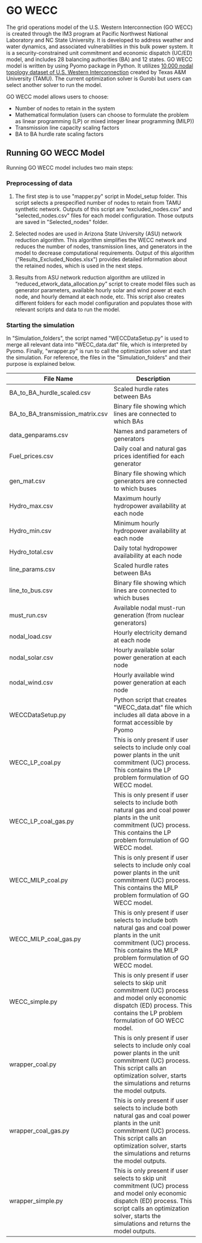 # GO WECC
The grid operations model of the U.S. Western Interconnection (GO WECC) is created through the IM3 program at Pacific Northwest National Laboratory and NC State University. It is developed to address weather and water dynamics, and associated vulnerabilities in this bulk power system. It is a security-constrained unit commitment and economic dispatch (UC/ED) model, and includes 28 balancing authorities (BA) and 12 states.
GO WECC model is written by using Pyomo package in Python. It utilizes [10,000 nodal topology dataset of U.S. Western Interconnection](https://electricgrids.engr.tamu.edu/electric-grid-test-cases/activsg10k/) created by Texas A&M University (TAMU). The current optimization solver is Gurobi but users can select another solver to run the model.

GO WECC model allows users to choose:
* Number of nodes to retain in the system
* Mathematical formulation (users can choose to formulate the problem as linear programming (LP) or mixed integer linear programming (MILP))
* Transmission line capacity scaling factors
* BA to BA hurdle rate scaling factors

## Running GO WECC Model
Running GO WECC model includes two main steps:
### Preprocessing of data
1. The first step is to use "mapper.py" script in Model_setup folder. This script selects a prespecified number of nodes to retain from TAMU synthetic network. Outputs of this script are "excluded_nodes.csv" and "selected_nodes.csv" files for each model configuration. Those outputs are saved in "Selected_nodes" folder.

2. Selected nodes are used in Arizona State University (ASU) network reduction algorithm. This algorithm simplifies the WECC network and reduces the number of nodes, transmission lines, and generators in the model to decrease computational requirements. Output of this algorithm ("Results_Excluded_Nodes.xlsx") provides detailed information about the retained nodes, which is used in the next steps. 

3. Results from ASU network reduction algorithm are utilized in “reduced_etwork_data_allocation.py” script to create model files such as generator parameters, available hourly solar and wind power at each node, and hourly demand at each node, etc. This script also creates different folders for each model configuration and populates those with relevant scripts and data to run the model. 

### Starting the simulation
In "Simulation_folders", the script named "WECCDataSetup.py" is used to merge all relevant data into "WECC_data.dat" file, which is interpreted by Pyomo. Finally, "wrapper.py" is run to call the optimization solver and start the simulation. For reference, the files in the "Simulation_folders" and their purpose is explained below.

| File Name      | Description |
| ----------- | ----------- |
| BA_to_BA_hurdle_scaled.csv | Scaled hurdle rates between BAs |
| BA_to_BA_transmission_matrix.csv   | Binary file showing which lines are connected to which BAs |
| data_genparams.csv | Names and parameters of generators |
| Fuel_prices.csv | Daily coal and natural gas prices identified for each generator |
| gen_mat.csv | Binary file showing which generators are connected to which buses |
| Hydro_max.csv | Maximum hourly hydropower availability at each node |
| Hydro_min.csv | Minimum hourly hydropower availability at each node |
| Hydro_total.csv | Daily total hydropower availability at each node |
| line_params.csv | Scaled hurdle rates between BAs |
| line_to_bus.csv | Binary file showing which lines are connected to which buses |
| must_run.csv | Available nodal must-run generation (from nuclear generators) |
| nodal_load.csv | Hourly electricity demand at each node |
| nodal_solar.csv | Hourly available solar power generation at each node |
| nodal_wind.csv | Hourly available wind power generation at each node |
| WECCDataSetup.py | Python script that creates "WECC_data.dat" file which includes all data above in a format accessible by Pyomo |
| WECC_LP_coal.py | This is only present if user selects to include only coal power plants in the unit commitment (UC) process. This contains the LP problem formulation of GO WECC model. |
| WECC_LP_coal_gas.py | This is only present if user selects to include both natural gas and coal power plants in the unit commitment (UC) process. This contains the LP problem formulation of GO WECC model. |
| WECC_MILP_coal.py | This is only present if user selects to include only coal power plants in the unit commitment (UC) process. This contains the MILP problem formulation of GO WECC model. |
| WECC_MILP_coal_gas.py | This is only present if user selects to include both natural gas and coal power plants in the unit commitment (UC) process. This contains the MILP problem formulation of GO WECC model. |
| WECC_simple.py | This is only present if user selects to skip unit commitment (UC) process and model only economic dispatch (ED) process. This contains the LP problem formulation of GO WECC model. |
| wrapper_coal.py | This is only present if user selects to include only coal power plants in the unit commitment (UC) process. This script calls an optimization solver, starts the simulations and returns the model outputs. |
| wrapper_coal_gas.py | This is only present if user selects to include both natural gas and coal power plants in the unit commitment (UC) process. This script calls an optimization solver, starts the simulations and returns the model outputs. |
| wrapper_simple.py | This is only present if user selects to skip unit commitment (UC) process and model only economic dispatch (ED) process. This script calls an optimization solver, starts the simulations and returns the model outputs. |
